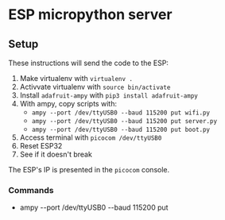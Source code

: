 # ESP micropython server

## Setup

These instructions will send the code to the ESP:

1. Make virtualenv with `virtualenv .`
2. Activvate virtualenv with `source bin/activate`
3. Install `adafruit-ampy` with `pip3 install adafruit-ampy`
4. With ampy, copy scripts with:
    * `ampy --port /dev/ttyUSB0 --baud 115200 put wifi.py`
    * `ampy --port /dev/ttyUSB0 --baud 115200 put server.py`
    * `ampy --port /dev/ttyUSB0 --baud 115200 put boot.py`
5. Access terminal with `picocom /dev/ttyUSB0`
6. Reset ESP32
7. See if it doesn't break

The ESP's IP is presented in the `picocom` console.


### Commands

* ampy --port /dev/ttyUSB0 --baud 115200 put <script> 

* picocom /dev/ttyUSB0 --baud 115200
